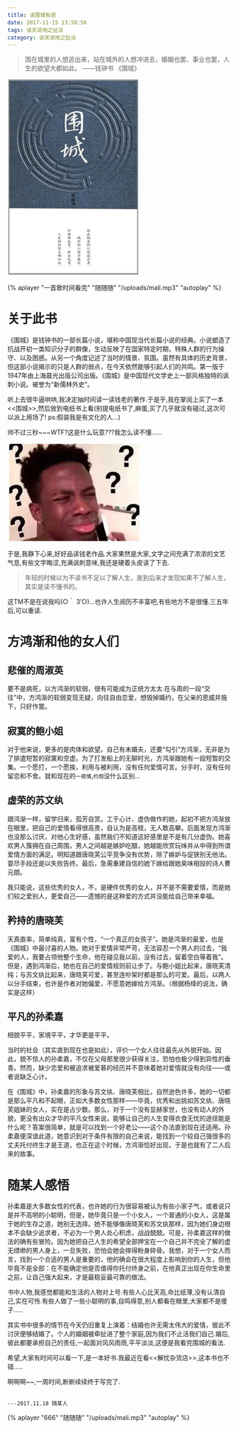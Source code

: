 ```yaml
---
title: 读围城有感
date: 2017-11-15 13:58:50
tags: 谈天说地之扯淡
category: 谈天说地之扯淡
---
```


> 围在城里的人想逃出来，站在城外的人想冲进去，婚姻也罢、事业也罢，人生的欲望大都如此。
> ——钱钟书 《围城》

<img src="/uploads/2017111501.png" alt="围城">

{% aplayer "一首歌时间看完" "随随随" "/uploads/mali.mp3" "autoplay" %}

# 关于此书

《围城》是钱钟书的一部长篇小说，堪称中国现当代长篇小说的经典。小说塑造了抗战开初一类知识分子的群像，生动反映了在国家特定时期，特殊人群的行为操守、以及困惑。从另一个角度记述了当时的情景、氛围。虽然有具体的历史背景，但这部小说揭示的只是人群的弱点，在今天依然能够引起人们的共鸣。第一版于1947年由上海晨光出版公司出版。《围城》是中国现代文学史上一部风格独特的讽刺小说。被誉为“新儒林外史”。

听上去很牛逼哄哄,我决定抽时间读一读钱老的著作.于是乎,我在掌阅上买了一本<<围城>>,然后放到电纸书上看(别提电纸书了,麻蛋,买了几乎就没有碰过,这次可以派上用场了!  ps:假装我是有文化的人...)


帅不过三秒~~~WTF?这是什么玩意???我怎么读不懂......

<img src="/uploads/2017111502.png" alt="围城">

于是,我静下心来,好好品读钱老作品.大家果然是大家,文字之间充满了浓浓的文艺气息,有些文字晦涩,充满讽刺意味,我还是硬着头皮读了下去.

> 年轻的时候以为不读书不足以了解人生，直到后来才发现如果不了解人生，其实是读不懂书的。

这TM不是在说我吗(○｀ 3′○)...也许人生阅历不丰富吧,有些地方不是很懂.三五年后,可以重读.

# 方鸿渐和他的女人们

## 悲催的周淑英

要不是病死，以方鸿渐的软弱，很有可能成为正统方太太.在与周的一段“交往”中，方鸿渐的软弱变现无疑，向往自由恋爱，想毁掉婚约，在父亲的恩威并施下，只好作罢。

## 寂寞的鲍小姐

对于他来说，更多的是肉体和欲望。自己有未婚夫，还要“勾引”方鸿渐，无非是为了排遣短暂的寂寞和空虚。为了打发船上的无聊时光，方鸿渐跟她有一段短暂的交集。一个愿打，一个愿挨，利用与被利用，没有任何爱情可言。分手时，没有任何留恋和不舍。就和现在的`一夜情`,`约炮`没什么区别...

## 虚荣的苏文纨

跟鸿渐一样，留学归来，孤芳自赏。工于心计、虚伪做作的她，起初不把方鸿渐放在眼里，把自己的爱情看得很高贵，自认为是高枝，无人敢高攀。后面发现方鸿渐也没那么讨厌，对他心生好感，虽然我们不知道这好感里是不是有几分虚伪。她喜欢男人簇拥在自己周围，男人之间越是嫉妒吃醋，她越能欣赏玩味并从中得到所谓爱情方面的满足。明知道跟唐晓芙公平竞争没有优势，除了嫉妒与促狭别无他法。耍尽手段还是以失败告终。最后，急需重建自信的她下嫁给跟她臭味相投的诗人曹元朗。

我只能说，这些优秀的女人，不，是硬件优秀的女人，并不是不需要爱情，而是她们较之爱别人，更爱自己——遗憾的是这种爱的方式并没能给自己带来幸福。

## 矜持的唐晓芙

天真直率，简单纯真，富有个性，“一个真正的女孩子”。她是鸿渐的最爱，也是《围城》中最讨喜的人物。她对于爱情非常严苛，无法容忍一个男人的过去，“我爱的人，我要占领他整个生命，他在碰见我以前，没有过去，留着空白等着我”。但是，遇到鸿渐后，她也在自己的爱情规则前让步了。与鲍小姐比起来，唐晓芙清纯；与苏文纨比起来，唐晓芙可爱，甚至连吵架时都是那么的可爱。最后，以两人以分手结束，也许是作者对她偏爱，不愿意她嫁给方鸿渐。（根据杨绛的说法，确实是这样）

## 平凡的孙柔嘉

相貌平平，家境平平，才华更是平平。

当时的社会（其实直到现在也是如此），评价一个女人往往最先从外貌开始。因此，貌不惊人的孙柔嘉，不仅在父母那里很少获得关注，恐怕也极少得到异性的垂青。然而，缺少恋爱和被追求被爱慕的经历并不意味着她对爱情就没有向往——或者说缺乏心计。

在《围城》中，孙柔嘉的形象与苏文纨、唐晓芙相比，自然逊色许多，她的一切都是那么平凡和不起眼，正如大多数女性那样——毕竟，优秀和出挑如苏文纨、唐晓芙姐妹的女人，实在是占少数。那么，对于一个没有显赫家世，也没有动人的外貌，更没有出众才华的平凡女性来说，能够让自己的人生变得衣食无忧的途径能是什么呢？答案很简单，就是可以找到一个好老公——这个办法直到现在还适用。孙柔嘉便深谙此道，她意识到对于条件有限的自己来说，能找到一个较自己强很多的丈夫托付终生才是王道，也正在这个时候，方鸿渐恰好出现，于是也就有了二人后来的故事。


# 随某人感悟

孙柔嘉是大多数女性的代表，也许她的行为很容易被认为有些小家子气，或者说只是并不高明的小聪明，但是，她毕竟只是一个小女人，一个普通的小女人，这是属于她的生存之道，她别无选择。她不能够像唐晓芙和苏文纨那样，因为她们身边根本不会缺少追求者，不必为一个男人处心积虑，战战兢兢。可是，孙柔嘉这样的做法的确有些冒险。因为她把自己人生的希望全部押宝在一个自己并不完全了解的虚无缥缈的男人身上，一旦失败，恐怕会她会摔得粉身碎骨。我想，对于一个女人而言，找到一个合适的男人是重要的，他的确会在很大程度上影响到你的人生，但他毕竟不是全部：在不能确定他是否值得你托付终身之前，在他真正出现在你生命里之前，让自己强大起来，才是最稳妥最可靠的做法。

书中人物,我感觉都能和生活的人物对上号.有些人心比天高,命比纸薄,没有认清自己,实在可怜.有些人做了一些小聪明的事,自鸣得意,别人都看在眼里,大家都不是傻子.....

其实书中很多的情节在今天仍旧重复上演着：结婚也许无需太伟大的爱情，彼此不讨厌便够结婚了。个人的婚姻被牵扯进了整个家庭,因为我们不止活我们自己.婚后,彼此都要承担自己的责任,一起面对风风雨雨,平平淡淡,这便是我看完围城的看法.

希望,大家有时间可以看一下,是一本好书.我最近在看<<解忧杂货店>>,这本书也不错.....

啊啊啊~~,一周时间,断断续续终于写完了. 



																			                       ---2017.11.18 随某人

{% aplayer "666" "随随随" "/uploads/mali.mp3" "autoplay" %}







                                                     
